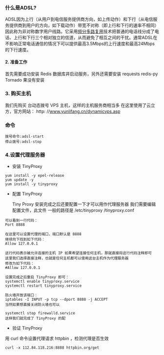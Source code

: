 ### 什么是ADSL?

ADSL因为上行（从用户到电信服务提供商方向，如上传动作）和下行（从电信服务提供商到用户的方向，如下载动作）带宽不对称（即上行和下行的速率不相同）因此称为非对称数字用户线路。它采用[频分多路复用](https://zh.wikipedia.org/wiki/频分多路复用)技术把普通的电话线分成了电话、上行和下行三个相对独立的信道，从而避免了相互之间的干扰。通常ADSL在不影响正常电话通信的情况下可以提供最高3.5Mbps的上行速度和最高24Mbps的下行速度。

#### 2. 准备工作

首先需要成功安装 Redis 数据库井启动服务，另外还需要安装 requests redis-py Tornado 果没有安装

### 3. 购买主机

我们先购买 台动态拨号 VPS 主机，这样的主机服务商相当多 在这里使用了云立方，官方网站： http: //www.yunlifang.cn/dynamicvps.asp

### 命令

```
拨号命令:adsl-start 
停止拨号:adsl-stop
```

### 4.设置代理服务器

* 安装 TinyProxy

```
yum install -y epel-release
yum update -y
yum install -y tinyproxy
```

* 配置 TinyProxy

  Tiny Proxy 安装完成之后还要配置一下才可以用作代理服务器 我们需要编辑配置文件，此文件 一般的路径是 /etc/tinyproxy /tinyproxy.conf

```
可以看到一行代码：
Port 8888

在这里可以设置代理的端口，端口默认是 8888
继续向下找到如下代码：
Allow 127.0.0.1

这行代码表示被允许连接的主机 IP 如果希望连接任何主机，那就直接将这行代码注释即可
这里我们选择直接注释，也就是任何主机都可以使用这台主机作为代理服务器
修改为如下代码：
#Allow 127.0.0.1

设置完成之后重启 TinyProxy 即可：
systemctl enable tinyproxy.service
systemctl restart tinyproxy.service

防火墙开放该端口：
iptables -I INPUT -p tcp --dport 8888 -j ACCEPT
当然如果想直接关闭防火墙也可以

systemctl stop firewalld.service
这样我们就完成了 TinyProxy 的配
```

* 验证 TinyProxy

用 curl 命令设置代理请求 httpbin ，检测代理是否生效

```
curl -x 112.84.118.216:8888 httpbin.org/get
```



